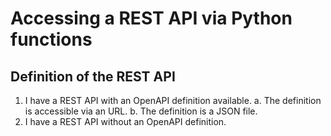 # Accessing a REST API via Python functions

## Definition of the REST API
1. I have a REST API with an OpenAPI definition available.
  a. The definition is accessible via an URL.
  b. The definition is a JSON file.
2. I have a REST API without an OpenAPI definition.

